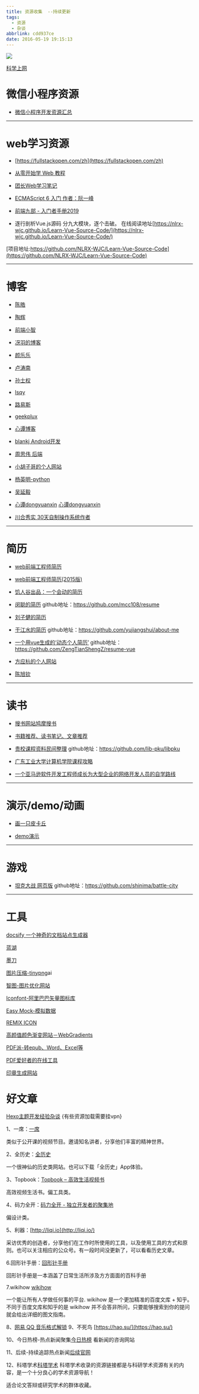 ```yaml
---
title: 资源收集  --持续更新
tags:
  - 资源
  - 杂谈
abbrlink: cdd937ce
date: 2016-05-19 19:15:13
---
```




![](/assets/blogImg/gaolu.png)


[科学上网](https://haoel.github.io/)

# 微信小程序资源

- [微信小程序开发资源汇总](https://github.com/nanwangjkl/awesome-wechat-weapp) 

----

# web学习资源

- [https://fullstackopen.com/zh](https://fullstackopen.com/zh)

- [从零开始学 Web 教程](https://daotin.github.io/)

<!--more-->

- [团长Web学习笔记](https://github.com/qianguyihao/Web)

- [ECMAScript 6 入门 作者：阮一峰](http://es6.ruanyifeng.com/)

- [前端九部 - 入门者手册2019](https://www.yuque.com/fe9/basic)

- 逐行剖析Vue.js源码 分九大模块，逐个击破。 在线阅读地址[https://nlrx-wjc.github.io/Learn-Vue-Source-Code/](https://nlrx-wjc.github.io/Learn-Vue-Source-Code/)

[项目地址:https://github.com/NLRX-WJC/Learn-Vue-Source-Code](https://github.com/NLRX-WJC/Learn-Vue-Source-Code)

----

# 博客

- [陈皓](https://coolshell.cn/)

- [陶辉](http://www.taohui.pub/)

- [前端小智](https://github.com/qq449245884/xiaozhi)

- [冴羽的博客](https://github.com/mqyqingfeng/Blog)

- [颜乐乐](https://github.com/yanlele/node-index)

- [卢涛南](https://lutaonan.com/)

- [孙士权](https://imsun.net/)
- [lsqy](https://blog.lsqy.space/)
- [路易斯](http://louiszhai.github.io/)
- [geekplux](https://geekplux.com/)
- [心谭博客](https://xin-tan.com/)

- [blankj  Android开发](https://blankj.com/)
- [周思伟  后端](https://zhousiwei.gitee.io/)

- [小胡子哥的个人网站](https://www.barretlee.com/)
- [杨英明-python](http://yangyingming.com/)
- [吴延毅](http://yanyiwu.com/)
- [心谭dongyuanxin](https://xin-tan.com) [心谭dongyuanxin](https://xxoo521.com/)
- [川合秀实 30天自制操作系统作者](http://hrb.osask.jp/)
----

# 简历

- [web前端工程师简历](http://www.flqin.com/)

- [web前端工程师简历(2015版)](http://www.flqin.com/2015/)

- [饥人谷出品：一个会动的简历](https://jirengu-inc.github.io/animating-resume/public/)

- [闵聪的简历](https://resume.congm.in/)   github地址：https://github.com/mcc108/resume

- [刘子健的简历](https://resume.lxxyx.cn/)

- [于江水的简历](http://yujiangshui.github.io/about-me/)  github地址：https://github.com/yujiangshui/about-me

- [一个用vue生成的‘动态个人简历’](https://zengtianshengz.github.io/blog/resume-vue/)  github地址：https://github.com/ZengTianShengZ/resume-vue

- [方应杭的个人网站](https://fangyinghang.com/)

- [陈旭钦](https://brenner8023.github.io/fe-demo/vue-resume/index.html#/)

----

# 读书

- [搜书网站鸠摩搜书](https://www.jiumodiary.com/)

- [书籍推荐、读书笔记、文章推荐](https://github.com/qianguyihao/Books)

- [贵校课程资料民间整理](https://lib-pku.github.io/)   github地址：https://github.com/lib-pku/libpku

- [广东工业大学计算机学院课程攻略](https://brenner8023.github.io/gdut-course/)

- [一个亚马逊软件开发工程师成长为大型企业的网络开发人员的自学路线](https://github.com/jwasham/coding-interview-university/blob/master/translations/README-cn.md)

----

# 演示/demo/动画

- [画一只皮卡丘](https://fangyinghang.com/make-a-pikachu/)

- [demo演示](https://gdufedu.github.io/)


----

# 游戏
- [坦克大战 网页版](https://battle-city.js.org/#/) github地址：https://github.com/shinima/battle-city

----

# 工具

[docsify  一个神奇的文档站点生成器](https://docsify.js.org/#/)

[蓝湖](https://lanhuapp.com/)

[墨刀](https://modao.cc)

[图片压缩-tinypng](https://tinypng.com/)ai

[智图-图片优化网站](https://zhitu.isux.us/)

[Iconfont-阿里巴巴矢量图标库](https://www.iconfont.cn/)

[Easy Mock-模拟数据](https://www.easy-mock.com/)

[REMIX ICON](https://remixicon.com/)

[高颜值颜色渐变网站－WebGradients](https://webgradients.com/)

[PDF派-转epub、Word、Excel等](https://www.pdfpai.com/)

[PDF爱好者的在线工具](https://www.ilovepdf.com/zh-cn)

[印章生成网站](https://www.gaitubao.com/yinzhang/)

# 好文章

[Hexo主题开发经验杂谈](https://molunerfinn.com/make-a-hexo-theme/#%E5%89%8D%E8%A8%80)  {有些资源加载需要挂vpn}


1、一席：[一席](https://yixi.tv/)

类似于公开课的视频节目。邀请知名讲者，分享他们丰富的精神世界。

2、全历史：[全历史](https://www.allhistory.com/)

一个很神仙的历史类网站。也可以下载「全历史」App体验。

3、Topbook：[Topbook – 高效生活视频书](https://topbook.cc/overview)

高效视频生活书。偏工具类。

4、码力全开：[码力全开 - 独立开发者的聚集地](https://www.maliquankai.com/)

偏设计类。

5、利器：[http://liqi.io](http://liqi.io/)

采访优秀的创造者，分享他们在工作时所使用的工具，以及使用工具的方式和原则。也可以关注相应的公众号。有一段时间没更新了，可以看看历史文章。

6.回形针手册：[回形针手册](https://www.ipaperclip.net/)

回形针手册是一本涵盖了日常生活所涉及方方面面的百科手册

7.wikihow [wikihow](https://zh.wikihow.com)

一个能让所有人学做任何事的平台.
wikihow 是一个更加精准的百度文库 + 知乎。 不同于百度文库和知乎的是 wikihow 并不会答非所问，只要能够搜索到你的提问就会给出详细的图文指南。

8、[网易 QQ 音乐格式解锁](https://tool.ixarea.com/music/)
9、不死鸟 [https://hao.su/](https://hao.su/)

10、今日热榜-热点新闻聚集[今日热榜](https://tophub.today/)
看新闻的咨询网站

11、后续-持续追踪热点新闻[后续官网](https://houxu.app/)

12、科塔学术[科塔学术](https://site.sciping.com)
科塔学术收录的资源链接都是与科研学术资源有关的内容，是一个十分良心的学术资源导航！

适合论文答辩或研究学术的群体收藏。